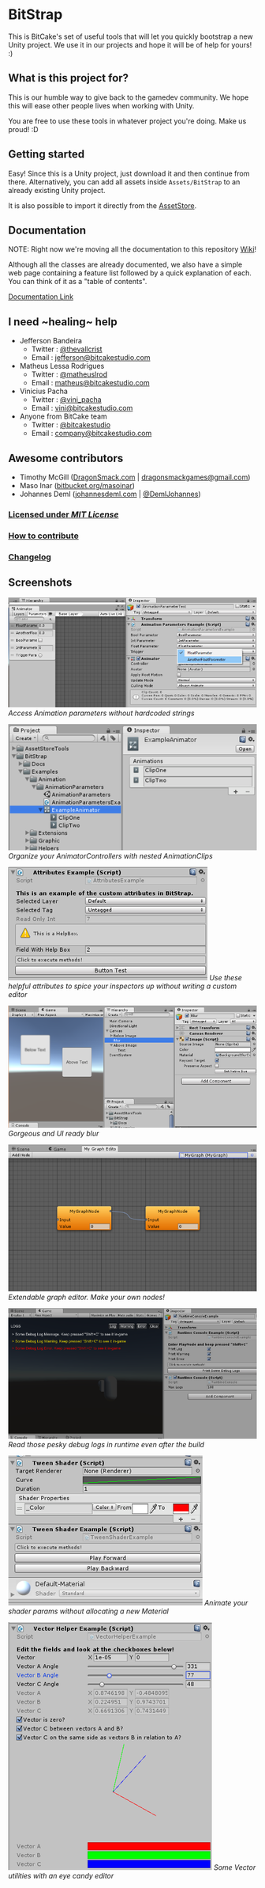 # BitStrap

This is BitCake's set of useful tools that will let you quickly bootstrap a new Unity project.
We use it in our projects and hope it will be of help for yours! :)

## What is this project for?

This is our humble way to give back to the gamedev community.
We hope this will ease other people lives when working with Unity.

You are free to use these tools in whatever project you're doing. Make us proud! :D

## Getting started

Easy! Since this is a Unity project, just download it and then continue from there.
Alternatively, you can add all assets inside `Assets/BitStrap` to an already existing Unity project.

It is also possible to import it directly from the [AssetStore](https://www.assetstore.unity3d.com/en/#!/content/51416).

## Documentation

NOTE: Right now we're moving all the documentation to this repository [Wiki](https://github.com/bitcake/bitstrap/wiki)!

Although all the classes are already documented, we also have a simple web page
containing a feature list followed by a quick explanation of each. You can think
of it as a "table of contents".

[Documentation Link](https://docs.google.com/document/d/1LzsjBetzXnpR-nto8zqYLRxRvjW_DcPP_zOH-stSWVA/pub)

## I need ~healing~ help

* Jefferson Bandeira
    * Twitter : [@thevallcrist](https://twitter.com/thevallcrist)
    * Email   : jefferson@bitcakestudio.com
* Matheus Lessa Rodrigues
    * Twitter : [@matheuslrod](https://twitter.com/matheuslrod)
    * Email   : matheus@bitcakestudio.com
* Vinicius Pacha
    * Twitter : [@vini_pacha](https://twitter.com/vini_pacha)
    * Email   : vini@bitcakestudio.com
* Anyone from BitCake team
    * Twitter : [@bitcakestudio](https://twitter.com/bitcakestudio)
    * Email   : company@bitcakestudio.com

## Awesome contributors

* Timothy McGill ([DragonSmack.com](http://dragonsmack.com) | dragonsmackgames@gmail.com)
* Maso Inar ([bitbucket.org/masoinar](https://bitbucket.org/masoinar/))
* Johannes Deml ([johannesdeml.com](http://johannesdeml.com) | [@DemlJohannes](https://twitter.com/DemlJohannes))

### [Licensed under _MIT License_](LICENSE)

### [How to contribute](CONTRIBUTING.md)

### [Changelog](Assets/BitStrap/Documentation/Changelog.txt)

## Screenshots

![](Assets/AssetStoreTools/ScreenShots/Screenshot_AnimationParameters.png)
*Access Animation parameters without hardcoded strings*

![](Assets/AssetStoreTools/ScreenShots/Screenshot_AnimatorEditor.png)
*Organize your AnimatorControllers with nested AnimationClips*

![](Assets/AssetStoreTools/ScreenShots/Screenshot_Attributes.png)
*Use these helpful attributes to spice your inspectors up without writing a custom editor*

![](Assets/AssetStoreTools/ScreenShots/Screenshot_BackgroundBlur.png)
*Gorgeous and UI ready blur*

![](Assets/AssetStoreTools/ScreenShots/Screenshot_GraphEditor.png)
*Extendable graph editor. Make your own nodes!*

![](Assets/AssetStoreTools/ScreenShots/Screenshot_RuntimeConsole.png)
*Read those pesky debug logs in runtime even after the build*

![](Assets/AssetStoreTools/ScreenShots/Screenshot_TweenShader.png)
*Animate your shader params without allocating a new Material*

![](Assets/AssetStoreTools/ScreenShots/Screenshot_VectorHelperExample.png)
*Some Vector utilities with an eye candy editor*
